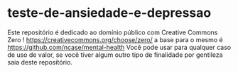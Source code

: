 # teste-de-ansiedade-e-depressao
Este repositório é dedicado ao domínio público com Creative Commons Zero ! https://creativecommons.org/choose/zero/
a base para o mesmo é https://github.com/ncase/mental-health
Você pode usar para qualquer caso de uso de valor, se você tiver algum outro tipo de finalidade
por gentileza saia deste repositório.

